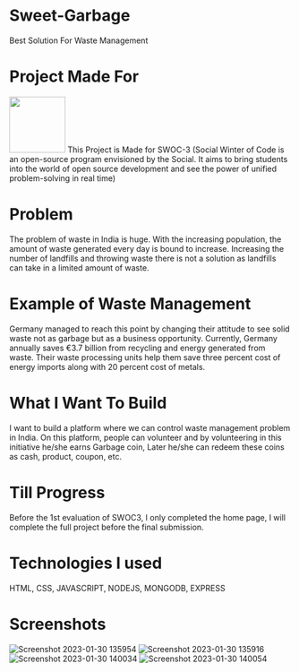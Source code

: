# Sweet-Garbage
Best Solution For Waste Management
# Project Made For
<img src="https://user-images.githubusercontent.com/96381266/215432948-1e12295b-16e2-47e8-b6b0-41c6206f02e8.png" width="100" height="100" />
This Project is Made for SWOC-3 (Social Winter of Code is an open-source program envisioned by the Social. It aims to bring students into the world of open source development and see the power of unified problem-solving in real time)

# Problem
The problem of waste in India is huge. With the increasing population, the amount of waste generated every day is bound to increase. Increasing the number of landfills and throwing waste there is not a solution as landfills can take in a limited amount of waste.
# Example of Waste Management
Germany managed to reach this point by changing their attitude to see solid waste not as garbage but as a business opportunity. Currently, Germany annually saves €3.7 billion from recycling and energy generated from waste. Their waste processing units help them save three percent cost of energy imports along with 20 percent cost of metals.

# What I Want To Build
I want to build a platform where we can control waste management problem in India. On this platform, people can volunteer and by volunteering in this initiative he/she earns Garbage coin, Later he/she can redeem these coins as cash, product, coupon, etc.

# Till Progress
Before the 1st evaluation of SWOC3, I only completed the home page, I will complete the full project before the final submission.

# Technologies I used
HTML, CSS, JAVASCRIPT, NODEJS, MONGODB, EXPRESS
# Screenshots
![Screenshot 2023-01-30 135954](https://user-images.githubusercontent.com/96381266/215431746-396f9c28-2898-4c4e-87b8-bf7e45deec2b.jpg)
![Screenshot 2023-01-30 135916](https://user-images.githubusercontent.com/96381266/215431831-ac7cd385-fac6-41d6-96c0-b7a594c53a81.jpg)
![Screenshot 2023-01-30 140034](https://user-images.githubusercontent.com/96381266/215431873-4137a924-9de9-4f7a-9455-757cfd92d052.jpg)
![Screenshot 2023-01-30 140054](https://user-images.githubusercontent.com/96381266/215432185-d5495f7a-c7f4-4cc8-8c91-32680b915408.jpg)
